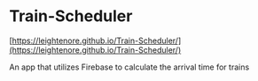 # Train-Scheduler

[https://leightenore.github.io/Train-Scheduler/](https://leightenore.github.io/Train-Scheduler/)

An app that utilizes Firebase to calculate the arrival time for trains
